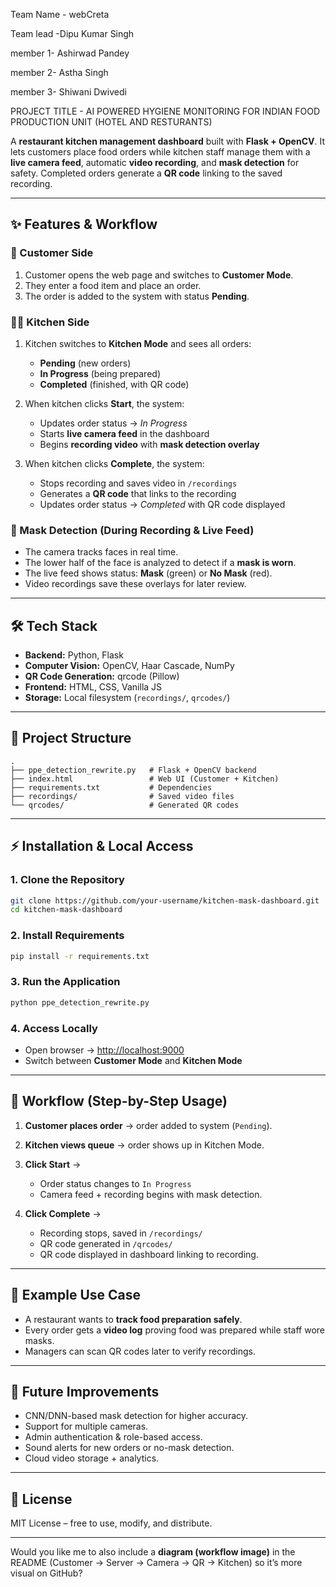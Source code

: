 Team Name - webCreta

Team lead -Dipu Kumar Singh

member 1- Ashirwad Pandey

member 2- Astha Singh

member 3- Shiwani Dwivedi

PROJECT TITLE - AI POWERED HYGIENE MONITORING FOR INDIAN FOOD PRODUCTION UNIT (HOTEL AND RESTURANTS)


A **restaurant kitchen management dashboard** built with **Flask + OpenCV**.
It lets customers place food orders while kitchen staff manage them with a **live camera feed**, automatic **video recording**, and **mask detection** for safety. Completed orders generate a **QR code** linking to the saved recording.

---

## ✨ Features & Workflow

### 👤 Customer Side

1. Customer opens the web page and switches to **Customer Mode**.
2. They enter a food item and place an order.
3. The order is added to the system with status **Pending**.

### 👨‍🍳 Kitchen Side

1. Kitchen switches to **Kitchen Mode** and sees all orders:

   * **Pending** (new orders)
   * **In Progress** (being prepared)
   * **Completed** (finished, with QR code)
2. When kitchen clicks **Start**, the system:

   * Updates order status → *In Progress*
   * Starts **live camera feed** in the dashboard
   * Begins **recording video** with **mask detection overlay**
3. When kitchen clicks **Complete**, the system:

   * Stops recording and saves video in `/recordings`
   * Generates a **QR code** that links to the recording
   * Updates order status → *Completed* with QR code displayed

### 🎥 Mask Detection (During Recording & Live Feed)

* The camera tracks faces in real time.
* The lower half of the face is analyzed to detect if a **mask is worn**.
* The live feed shows status: **Mask** (green) or **No Mask** (red).
* Video recordings save these overlays for later review.

---

## 🛠 Tech Stack

* **Backend:** Python, Flask
* **Computer Vision:** OpenCV, Haar Cascade, NumPy
* **QR Code Generation:** qrcode (Pillow)
* **Frontend:** HTML, CSS, Vanilla JS
* **Storage:** Local filesystem (`recordings/`, `qrcodes/`)

---

## 📂 Project Structure

```
.
├── ppe_detection_rewrite.py   # Flask + OpenCV backend
├── index.html                 # Web UI (Customer + Kitchen)
├── requirements.txt           # Dependencies
├── recordings/                # Saved video files
└── qrcodes/                   # Generated QR codes
```

---

## ⚡ Installation & Local Access

### 1. Clone the Repository

```bash
git clone https://github.com/your-username/kitchen-mask-dashboard.git
cd kitchen-mask-dashboard
```

### 2. Install Requirements

```bash
pip install -r requirements.txt
```

### 3. Run the Application

```bash
python ppe_detection_rewrite.py
```

### 4. Access Locally

* Open browser → [http://localhost:9000](http://localhost:9000)
* Switch between **Customer Mode** and **Kitchen Mode**

---

## 🚀 Workflow (Step-by-Step Usage)

1. **Customer places order** → order added to system (`Pending`).
2. **Kitchen views queue** → order shows up in Kitchen Mode.
3. **Click Start** →

   * Order status changes to `In Progress`
   * Camera feed + recording begins with mask detection.
4. **Click Complete** →

   * Recording stops, saved in `/recordings/`
   * QR code generated in `/qrcodes/`
   * QR code displayed in dashboard linking to recording.

---

## 🎯 Example Use Case

* A restaurant wants to **track food preparation safely**.
* Every order gets a **video log** proving food was prepared while staff wore masks.
* Managers can scan QR codes later to verify recordings.

---

## 🔮 Future Improvements

* CNN/DNN-based mask detection for higher accuracy.
* Support for multiple cameras.
* Admin authentication & role-based access.
* Sound alerts for new orders or no-mask detection.
* Cloud video storage + analytics.

---

## 📜 License

MIT License – free to use, modify, and distribute.

---

Would you like me to also include a **diagram (workflow image)** in the README (Customer → Server → Camera → QR → Kitchen) so it’s more visual on GitHub?
